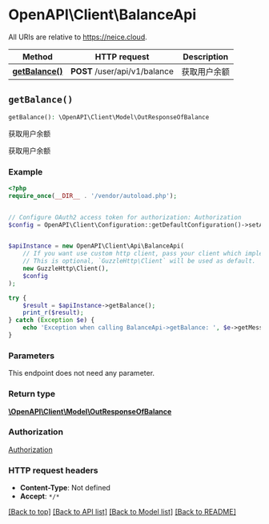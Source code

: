 # OpenAPI\Client\BalanceApi

All URIs are relative to https://neice.cloud.

Method | HTTP request | Description
------------- | ------------- | -------------
[**getBalance()**](BalanceApi.md#getBalance) | **POST** /user/api/v1/balance | 获取用户余额


## `getBalance()`

```php
getBalance(): \OpenAPI\Client\Model\OutResponseOfBalance
```

获取用户余额

获取用户余额

### Example

```php
<?php
require_once(__DIR__ . '/vendor/autoload.php');


// Configure OAuth2 access token for authorization: Authorization
$config = OpenAPI\Client\Configuration::getDefaultConfiguration()->setAccessToken('YOUR_ACCESS_TOKEN');


$apiInstance = new OpenAPI\Client\Api\BalanceApi(
    // If you want use custom http client, pass your client which implements `GuzzleHttp\ClientInterface`.
    // This is optional, `GuzzleHttp\Client` will be used as default.
    new GuzzleHttp\Client(),
    $config
);

try {
    $result = $apiInstance->getBalance();
    print_r($result);
} catch (Exception $e) {
    echo 'Exception when calling BalanceApi->getBalance: ', $e->getMessage(), PHP_EOL;
}
```

### Parameters

This endpoint does not need any parameter.

### Return type

[**\OpenAPI\Client\Model\OutResponseOfBalance**](../Model/OutResponseOfBalance.md)

### Authorization

[Authorization](../../README.md#Authorization)

### HTTP request headers

- **Content-Type**: Not defined
- **Accept**: `*/*`

[[Back to top]](#) [[Back to API list]](../../README.md#endpoints)
[[Back to Model list]](../../README.md#models)
[[Back to README]](../../README.md)
